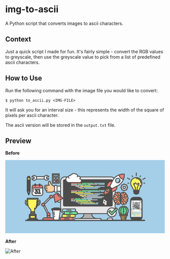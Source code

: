 # img-to-ascii
A Python script that converts images to ascii characters.

## Context
Just a quick script I made for fun. It's fairly simple - convert the RGB values to greyscale, then use the greyscale value to pick from a list of predefined ascii characters.

## How to Use
Run the following command with the image file you would like to convert:

```
$ python to_ascii.py <IMG-FILE>
```

It will ask you for an interval size - this represents the width of the square of pixels per ascii character.

The ascii version will be stored in the `output.txt` file.

## Preview

**Before**

![Before](https://raw.githubusercontent.com/defCoding/img-to-ascii/master/image.png)

**After**

![After](https://i.imgur.com/yO1OYzm.png)
